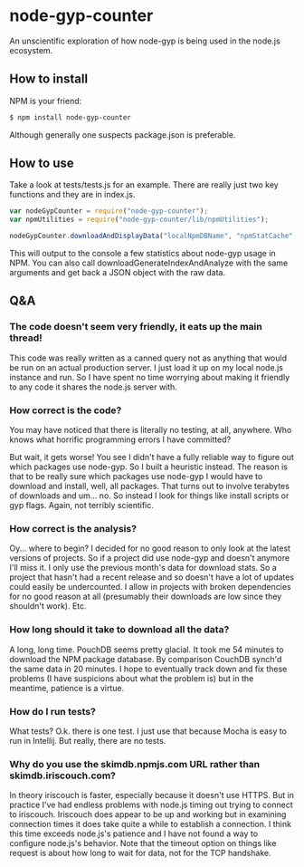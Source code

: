 node-gyp-counter
================

An unscientific exploration of how node-gyp is being used in the node.js ecosystem.

## How to install

NPM is your friend:

```bash
$ npm install node-gyp-counter
```

Although generally one suspects package.json is preferable.

## How to use
Take a look at tests/tests.js for an example. There are really just two key functions and they are in index.js.

```javascript
var nodeGypCounter = require("node-gyp-counter");
var npmUtilities = require("node-gyp-counter/lib/npmUtilities");

nodeGypCounter.downloadAndDisplayData("localNpmDBName", "npmStatCache", npmUtilities.skimDbUrl);
```

This will output to the console a few statistics about node-gyp usage in NPM. You can also call
downloadGenerateIndexAndAnalyze with the same arguments and get back a JSON object with the raw data.

## Q&A
### The code doesn't seem very friendly, it eats up the main thread!
This code was really written as a canned query not as anything that would be run on an actual production server. I just
load it up on my local node.js instance and run. So I have spent no time worrying about making it friendly to any code
it shares the node.js server with.

### How correct is the code?
You may have noticed that there is literally no testing, at all, anywhere. Who knows what horrific
programming errors I have committed?

But wait, it gets worse! You see I didn't have a fully reliable way to figure out which packages use node-gyp. So I
built a heuristic instead. The reason is that to be really sure which packages use node-gyp I would have to download
and install, well, all packages. That turns out to involve terabytes of downloads and um... no. So instead I look for
things like install scripts or gyp flags. Again, not terribly scientific.

### How correct is the analysis?
Oy... where to begin? I decided for no good reason to only look at the latest versions of projects. So if a project did
use node-gyp and doesn't anymore I'll miss it. I only use the previous month's data for download stats. So a project
that hasn't had a recent release and so doesn't have a lot of updates could easily be undercounted. I allow in projects
with broken dependencies for no good reason at all (presumably their downloads are low since they shouldn't work). Etc.

### How long should it take to download all the data?
A long, long time. PouchDB seems pretty glacial. It took me 54 minutes to download
the NPM package database. By comparison CouchDB synch'd the same data in 20 minutes. I hope to eventually track down
and fix these problems (I have suspicions about what the problem is) but in the meantime, patience is a virtue.

### How do I run tests?
What tests? O.k. there is one test. I just use that because Mocha is easy to run in Intellij. But really, there are
no tests.

### Why do you use the skimdb.npmjs.com URL rather than skimdb.iriscouch.com?
In theory iriscouch is faster, especially because it doesn't use HTTPS. But in practice I've had endless problems with
node.js timing out trying to connect to iriscouch. Iriscouch does appear to be up and working but in examining
connection times it does take quite a while to establish a connection. I think this time exceeds node.js's patience
and I have not found a way to configure node.js's behavior. Note that the timeout option on things like request is
about how long to wait for data, not for the TCP handshake.